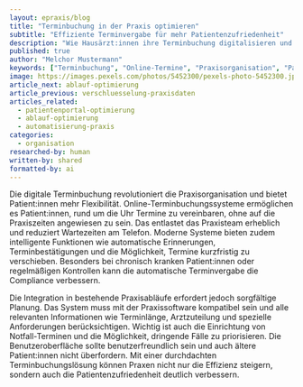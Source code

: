 ```yaml
---
layout: epraxis/blog
title: "Terminbuchung in der Praxis optimieren"
subtitle: "Effiziente Terminvergabe für mehr Patientenzufriedenheit"
description: "Wie Hausärzt:innen ihre Terminbuchung digitalisieren und optimieren können für bessere Praxisabläufe."
published: true
author: "Melchor Mustermann"
keywords: ["Terminbuchung", "Online-Termine", "Praxisorganisation", "Patientenzufriedenheit", "Digitalisierung"]
image: https://images.pexels.com/photos/5452300/pexels-photo-5452300.jpeg
article_next: ablauf-optimierung
article_previous: verschluesselung-praxisdaten
articles_related:
  - patientenportal-optimierung
  - ablauf-optimierung
  - automatisierung-praxis
categories:
  - organisation
researched-by: human
written-by: shared
formatted-by: ai
---
```


Die digitale Terminbuchung revolutioniert die Praxisorganisation und bietet Patient:innen mehr Flexibilität. Online-Terminbuchungssysteme ermöglichen es Patient:innen, rund um die Uhr Termine zu vereinbaren, ohne auf die Praxiszeiten angewiesen zu sein. Das entlastet das Praxisteam erheblich und reduziert Wartezeiten am Telefon. Moderne Systeme bieten zudem intelligente Funktionen wie automatische Erinnerungen, Terminbestätigungen und die Möglichkeit, Termine kurzfristig zu verschieben. Besonders bei chronisch kranken Patient:innen oder regelmäßigen Kontrollen kann die automatische Terminvergabe die Compliance verbessern.

Die Integration in bestehende Praxisabläufe erfordert jedoch sorgfältige Planung. Das System muss mit der Praxissoftware kompatibel sein und alle relevanten Informationen wie Terminlänge, Arztzuteilung und spezielle Anforderungen berücksichtigen. Wichtig ist auch die Einrichtung von Notfall-Terminen und die Möglichkeit, dringende Fälle zu priorisieren. Die Benutzeroberfläche sollte benutzerfreundlich sein und auch ältere Patient:innen nicht überfordern. Mit einer durchdachten Terminbuchungslösung können Praxen nicht nur die Effizienz steigern, sondern auch die Patientenzufriedenheit deutlich verbessern. 
